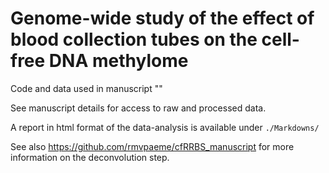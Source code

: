 # Genome-wide study of the effect of blood collection tubes on the cell-free DNA methylome

Code and data used in manuscript ""

See manuscript details for access to raw and processed data.

A report in html format of the data-analysis is available under `./Markdowns/`

See also https://github.com/rmvpaeme/cfRRBS_manuscript for more information on the deconvolution step.
